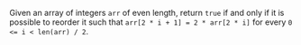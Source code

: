 Given an array of integers `arr` of even length, return `true` if and only if it is possible to reorder it such that `arr[2 * i + 1] = 2 * arr[2 * i]` for every `0 <= i < len(arr) / 2`.